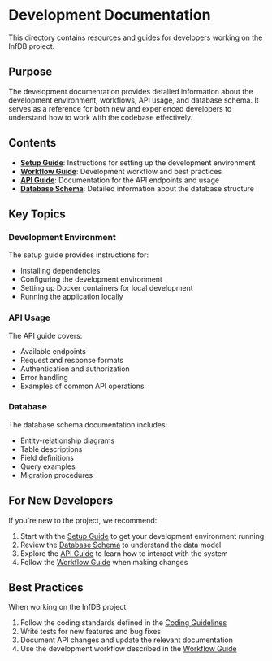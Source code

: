 # Development Documentation

This directory contains resources and guides for developers working on the InfDB project.

## Purpose

The development documentation provides detailed information about the development environment, workflows, API usage, and database schema. It serves as a reference for both new and experienced developers to understand how to work with the codebase effectively.

## Contents

- [**Setup Guide**](setup.md): Instructions for setting up the development environment
- [**Workflow Guide**](workflow.md): Development workflow and best practices
- [**API Guide**](api_guide.md): Documentation for the API endpoints and usage
- [**Database Schema**](database_schema.md): Detailed information about the database structure

## Key Topics

### Development Environment

The setup guide provides instructions for:
- Installing dependencies
- Configuring the development environment
- Setting up Docker containers for local development
- Running the application locally

### API Usage

The API guide covers:
- Available endpoints
- Request and response formats
- Authentication and authorization
- Error handling
- Examples of common API operations

### Database

The database schema documentation includes:
- Entity-relationship diagrams
- Table descriptions
- Field definitions
- Query examples
- Migration procedures

## For New Developers

If you're new to the project, we recommend:

1. Start with the [Setup Guide](setup.md) to get your development environment running
2. Review the [Database Schema](database_schema.md) to understand the data model
3. Explore the [API Guide](api_guide.md) to learn how to interact with the system
4. Follow the [Workflow Guide](workflow.md) when making changes

## Best Practices

When working on the InfDB project:

1. Follow the coding standards defined in the [Coding Guidelines](../guidelines/coding_guidelines.md)
2. Write tests for new features and bug fixes
3. Document API changes and update the relevant documentation
4. Use the development workflow described in the [Workflow Guide](workflow.md)